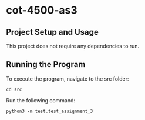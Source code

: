 # cot-4500-as3

Project Setup and Usage
-------------------------
This project does not require any dependencies to run. 

Running the Program
-------------------------
To execute the program, navigate to the src folder:

```cd src```

Run the following command:

```python3 -m test.test_assignment_3```
